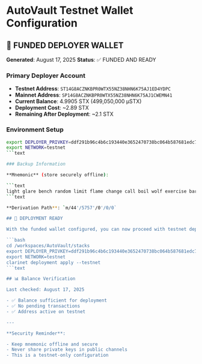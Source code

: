 # AutoVault Testnet Wallet Configuration

## 🎯 FUNDED DEPLOYER WALLET

**Generated**: August 17, 2025
**Status**: ✅ FUNDED AND READY

### Primary Deployer Account

- **Testnet Address**: `ST14G8ACZNKBPR0WTX55NZ38NHN6K75AJ1ED4YDPC`
- **Mainnet Address**: `SP14G8ACZNKBPR0WTX55NZ38NHN6K75AJ1CWEMN41`
- **Current Balance**: 4.9905 STX (499,050,000 µSTX)
- **Deployment Cost**: ~2.89 STX
- **Remaining After Deployment**: ~2.1 STX

### Environment Setup

```bash
export DEPLOYER_PRIVKEY=ddf291b96c4b6c193440e3652470738bc064b587681edc76112c2695ac33644f01
export NETWORK=testnet
```text

### Backup Information

**Mnemonic** (store securely offline):

```text
light glare bench random limit flame change call boil wolf exercise bar test argue parade envelope execute chimney good seven warrior blue gorilla jaguar
```text

**Derivation Path**: `m/44'/5757'/0'/0/0`

## 🚀 DEPLOYMENT READY

With the funded wallet configured, you can now proceed with testnet deployment:

```bash
cd /workspaces/AutoVault/stacks
export DEPLOYER_PRIVKEY=ddf291b96c4b6c193440e3652470738bc064b587681edc76112c2695ac33644f01
export NETWORK=testnet
clarinet deployment apply --testnet
```text

## 📊 Balance Verification

Last checked: August 17, 2025

- ✅ Balance sufficient for deployment
- ✅ No pending transactions
- ✅ Address active on testnet

---

**Security Reminder**:

- Keep mnemonic offline and secure
- Never share private keys in public channels
- This is a testnet-only configuration
